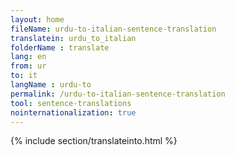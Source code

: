 ```yaml
---
layout: home
fileName: urdu-to-italian-sentence-translation
translatein: urdu_to_italian
folderName : translate
lang: en
from: ur
to: it
langName : urdu-to
permalink: /urdu-to-italian-sentence-translation
tool: sentence-translations
nointernationalization: true
---
```

{% include section/translateinto.html %}
